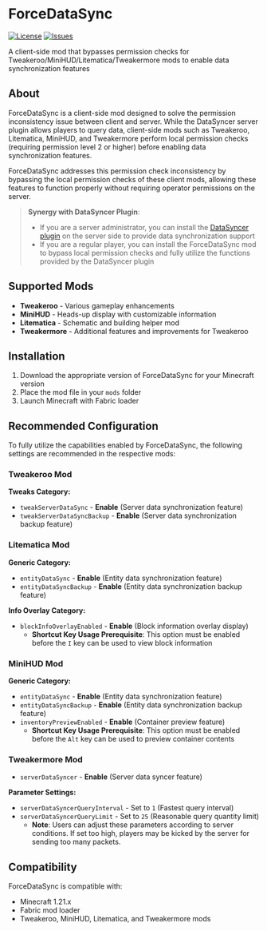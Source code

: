 # ForceDataSync

[![License](https://img.shields.io/github/license/AsOne2020/ForceDataSync.svg)](http://www.gnu.org/licenses/lgpl-3.0.html)
[![Issues](https://img.shields.io/github/issues/AsOne2020/ForceDataSync.svg)](https://github.com/AsOne2020/ForceDataSync/issues)

A client-side mod that bypasses permission checks for Tweakeroo/MiniHUD/Litematica/Tweakermore mods to enable data synchronization features

## About

ForceDataSync is a client-side mod designed to solve the permission inconsistency issue between client and server. While the DataSyncer server plugin allows players to query data, client-side mods such as Tweakeroo, Litematica, MiniHUD, and Tweakermore perform local permission checks (requiring permission level 2 or higher) before enabling data synchronization features.

ForceDataSync addresses this permission check inconsistency by bypassing the local permission checks of these client mods, allowing these features to function properly without requiring operator permissions on the server.

> **Synergy with DataSyncer Plugin**:
> - If you are a server administrator, you can install the [DataSyncer plugin](https://modrinth.com/plugin/datasyncer) on the server side to provide data synchronization support
> - If you are a regular player, you can install the ForceDataSync mod to bypass local permission checks and fully utilize the functions provided by the DataSyncer plugin

## Supported Mods

- **Tweakeroo** - Various gameplay enhancements
- **MiniHUD** - Heads-up display with customizable information
- **Litematica** - Schematic and building helper mod
- **Tweakermore** - Additional features and improvements for Tweakeroo

## Installation

1. Download the appropriate version of ForceDataSync for your Minecraft version
2. Place the mod file in your `mods` folder
3. Launch Minecraft with Fabric loader

## Recommended Configuration

To fully utilize the capabilities enabled by ForceDataSync, the following settings are recommended in the respective mods:

### Tweakeroo Mod
**Tweaks Category:**
- `tweakServerDataSync` - **Enable** (Server data synchronization feature)
- `tweakServerDataSyncBackup` - **Enable** (Server data synchronization backup feature)

### Litematica Mod
**Generic Category:**
- `entityDataSync` - **Enable** (Entity data synchronization feature)
- `entityDataSyncBackup` - **Enable** (Entity data synchronization backup feature)

**Info Overlay Category:**
- `blockInfoOverlayEnabled` - **Enable** (Block information overlay display)
  - **Shortcut Key Usage Prerequisite**: This option must be enabled before the `I` key can be used to view block information

### MiniHUD Mod
**Generic Category:**
- `entityDataSync` - **Enable** (Entity data synchronization feature)
- `entityDataSyncBackup` - **Enable** (Entity data synchronization backup feature)
- `inventoryPreviewEnabled` - **Enable** (Container preview feature)
  - **Shortcut Key Usage Prerequisite**: This option must be enabled before the `Alt` key can be used to preview container contents

### Tweakermore Mod
- `serverDataSyncer` - **Enable** (Server data syncer feature)

**Parameter Settings:**
- `serverDataSyncerQueryInterval` - Set to `1` (Fastest query interval)
- `serverDataSyncerQueryLimit` - Set to `25` (Reasonable query quantity limit)
  - **Note**: Users can adjust these parameters according to server conditions. If set too high, players may be kicked by the server for sending too many packets.

## Compatibility

ForceDataSync is compatible with:
- Minecraft 1.21.x
- Fabric mod loader
- Tweakeroo, MiniHUD, Litematica, and Tweakermore mods
